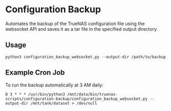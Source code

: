 # Configuration Backup

Automates the backup of the TrueNAS configuration file using the websocket API and saves it as a tar file in the specified output directory.

## Usage

```
python3 configuration_backup_websocket.py --output-dir /path/to/backup
```

## Example Cron Job

To run the backup automatically at 3 AM daily:

```
0 3 * * * /usr/bin/python3 /mnt/data/bin/truenas-scripts/configuration-backup/configuration_backup_websocket.py --output-dir /mnt/tank/dataset > /dev/null
```
